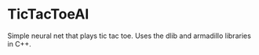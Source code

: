 # TicTacToeAI
Simple neural net that plays tic tac toe.
Uses the dlib and armadillo libraries in C++.
